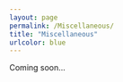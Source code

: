 ```yaml
---
layout: page
permalink: /Miscellaneous/
title: "Miscellaneous"
urlcolor: blue
---
```


Coming soon...


